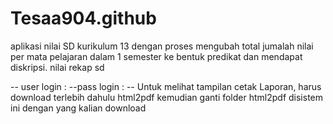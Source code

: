 # Tesaa904.github
aplikasi nilai SD kurikulum 13 dengan proses mengubah total jumalah nilai per mata pelajaran dalam 1 semester ke bentuk predikat dan mendapat diskripsi.
nilai rekap sd

-- user login :
--pass login :
-- Untuk melihat tampilan cetak Laporan, harus download terlebih dahulu html2pdf kemudian ganti folder html2pdf disistem ini dengan yang kalian download
